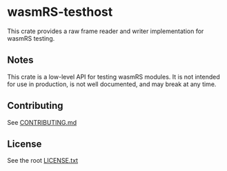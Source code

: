 # wasmRS-testhost

This crate provides a raw frame reader and writer implementation for wasmRS testing.

## Notes

This crate is a low-level API for testing wasmRS modules. It is not intended for use in production, is not well documented, and may break at any time.


## Contributing

See [CONTRIBUTING.md](https://github.com/nanobus/iota/blob/main/CONTRIBUTING.md)

## License

See the root [LICENSE.txt](https://github.com/nanobus/iota/blob/main/LICENSE.txt)



